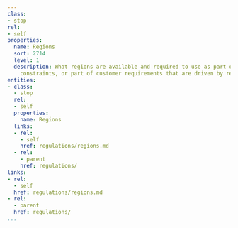 ```yaml
---
class:
- stop
rel:
- self
properties:
  name: Regions
  sort: 2714
  level: 1
  description: What regions are available and required to use as part of regulatory
    constraints, or part of customer requirements that are driven by regulations.
entities:
- class:
  - stop
  rel:
  - self
  properties:
    name: Regions
  links:
  - rel:
    - self
    href: regulations/regions.md
  - rel:
    - parent
    href: regulations/
links:
- rel:
  - self
  href: regulations/regions.md
- rel:
  - parent
  href: regulations/
...
```

